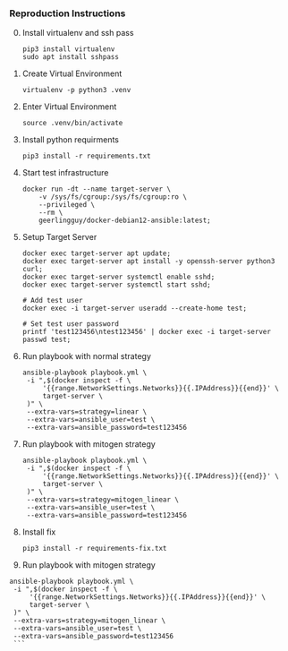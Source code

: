 ### Reproduction Instructions

0. Install virtualenv and ssh pass

   ```
   pip3 install virtualenv
   sudo apt install sshpass
   ```

1. Create Virtual Environment

   ```
   virtualenv -p python3 .venv
   ```

2. Enter Virtual Environment

   ```
   source .venv/bin/activate
   ```

3. Install python requirments

   ```
   pip3 install -r requirements.txt
   ```

5. Start test infrastructure

    ```
    docker run -dt --name target-server \
        -v /sys/fs/cgroup:/sys/fs/cgroup:ro \
        --privileged \
        --rm \
        geerlingguy/docker-debian12-ansible:latest;
    ```

6. Setup Target Server

    ```
    docker exec target-server apt update;
    docker exec target-server apt install -y openssh-server python3 curl;
    docker exec target-server systemctl enable sshd;
    docker exec target-server systemctl start sshd;

    # Add test user
    docker exec -i target-server useradd --create-home test;

    # Set test user password
    printf 'test123456\ntest123456' | docker exec -i target-server passwd test;
    ```

7. Run playbook with normal strategy

   ```
   ansible-playbook playbook.yml \
    -i ",$(docker inspect -f \
        '{{range.NetworkSettings.Networks}}{{.IPAddress}}{{end}}' \
        target-server \
    )" \
    --extra-vars=strategy=linear \
    --extra-vars=ansible_user=test \
    --extra-vars=ansible_password=test123456
    ```

8. Run playbook with mitogen strategy

   ```
   ansible-playbook playbook.yml \
    -i ",$(docker inspect -f \
        '{{range.NetworkSettings.Networks}}{{.IPAddress}}{{end}}' \
        target-server \
    )" \
    --extra-vars=strategy=mitogen_linear \
    --extra-vars=ansible_user=test \
    --extra-vars=ansible_password=test123456
    ```

9. Install fix
    ```
    pip3 install -r requirements-fix.txt
    ```

10. Run playbook with mitogen strategy

   ```
   ansible-playbook playbook.yml \
    -i ",$(docker inspect -f \
        '{{range.NetworkSettings.Networks}}{{.IPAddress}}{{end}}' \
        target-server \
    )" \
    --extra-vars=strategy=mitogen_linear \
    --extra-vars=ansible_user=test \
    --extra-vars=ansible_password=test123456
    ```